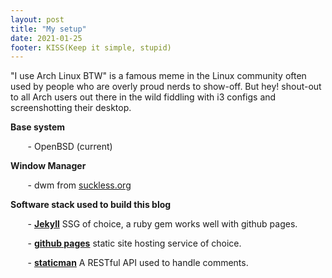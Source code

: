 ```yaml
---
layout: post
title: "My setup"
date: 2021-01-25
footer: KISS(Keep it simple, stupid)
---
```


"I use Arch Linux BTW" is a famous meme in the Linux community often used by people who are overly 
proud nerds to show-off. But hey! shout-out to all Arch users out there in the wild fiddling with 
i3 configs and screenshotting their desktop.

**Base system**

&nbsp;&nbsp;&nbsp;&nbsp;&nbsp;&nbsp; - OpenBSD (current)

**Window Manager**

&nbsp;&nbsp;&nbsp;&nbsp;&nbsp;&nbsp; - dwm from [suckless.org](https://dwm.suckless.org)

**Software stack used to build this blog** 

&nbsp;&nbsp;&nbsp;&nbsp;&nbsp;&nbsp; - **[Jekyll](https://jekyllrb.com/)** SSG of choice, a ruby gem
works well with github pages.

&nbsp;&nbsp;&nbsp;&nbsp;&nbsp;&nbsp; - **[github pages](https://pages.github.com/)** static site hosting service 
of choice.

&nbsp;&nbsp;&nbsp;&nbsp;&nbsp;&nbsp; - **[staticman](https://staticman.net/)** A RESTful API used to handle comments.
